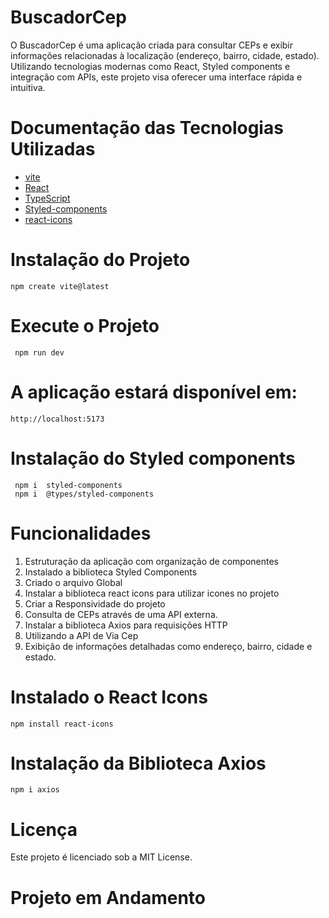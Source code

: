 # BuscadorCep

O BuscadorCep é uma aplicação criada para consultar CEPs e exibir informações relacionadas à localização (endereço, bairro, cidade, estado). Utilizando tecnologias modernas como React, Styled components e integração com APIs, este projeto visa oferecer uma interface rápida e intuitiva.

# Documentação das Tecnologias Utilizadas

  - [vite](https://vitejs.dev/)
  - [React](https://react.dev/)
  - [TypeScript](https://www.typescriptlang.org/)
  - [Styled-components](https://styled-components.com/)
  - [react-icons](https://react-icons.github.io/react-icons/)

# Instalação do Projeto

    npm create vite@latest

# Execute o Projeto

     npm run dev

# A aplicação estará disponível em:

    http://localhost:5173 

# Instalação do Styled components
     npm i  styled-components
     npm i  @types/styled-components
    


# Funcionalidades

1. Estruturação da aplicação com organização de componentes
2. Instalado a biblioteca Styled Components
3. Criado o arquivo Global
4. Instalar a biblioteca react icons para utilizar icones no projeto
5. Criar a Responsividade do projeto
6. Consulta de CEPs através de uma API externa.
7. Instalar a biblioteca Axios para requisições HTTP
8. Utilizando a API de Via Cep 
9. Exibição de informações detalhadas como endereço, bairro, cidade e estado.


# Instalado o React Icons

    npm install react-icons

# Instalação da Biblioteca Axios
    npm i axios    

# Licença
Este projeto é licenciado sob a MIT License.


# Projeto em Andamento


